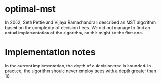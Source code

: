 # optimal-mst

In 2002, Seth Pettie and Vijaya Ramachandran described an MST algorithm based
on the complexity of decision trees. We did not manage to find an actual
implementation of the algorithm, so this might be the first one.

# Implementation notes

In the current implementation, the depth of a decision tree is bounded.
In practice, the algorithm should never employ trees with a depth greater than 16.
